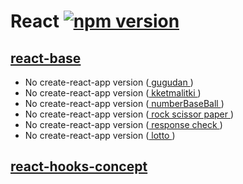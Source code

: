 # React [![npm version](https://img.shields.io/npm/v/react.svg?style=flat)](https://www.npmjs.com/package/react)

## [react-base](https://github.com/hoseong511/react-redux/tree/main/react-base)
- No create-react-app version ([ gugudan ](https://hoseong511.github.io/react-redux/react-base/gugudan/))
- No create-react-app version ([ kketmalitki ]("https://hoseong511.github.io/react-redux/react-base/kketmalitki-hooks/"))
- No create-react-app version ([ numberBaseBall ]("https://hoseong511.github.io/react-redux/react-base/baseball/"))
- No create-react-app version ([ rock scissor paper ]("https://hoseong511.github.io/react-redux/react-base/rsp/"))
- No create-react-app version ([ response check ]("https://hoseong511.github.io/react-redux/react-base/response/"))
- No create-react-app version ([ lotto ]("https://hoseong511.github.io/react-redux/react-base/lotto/"))


  
## [react-hooks-concept](https://github.com/hoseong511/react-redux/tree/main/react-hooks-concept)
